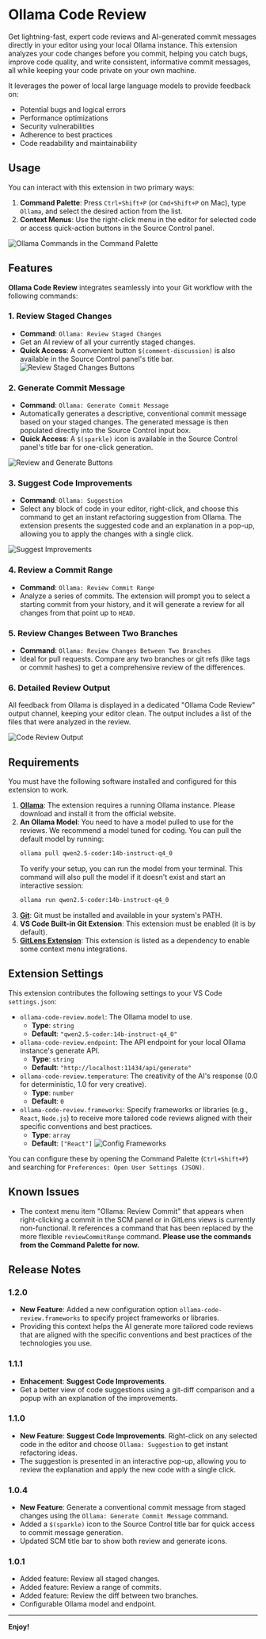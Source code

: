 # Ollama Code Review

Get lightning-fast, expert code reviews and AI-generated commit messages directly in your editor using your local Ollama instance. This extension analyzes your code changes before you commit, helping you catch bugs, improve code quality, and write consistent, informative commit messages, all while keeping your code private on your own machine.

It leverages the power of local large language models to provide feedback on:
- Potential bugs and logical errors
- Performance optimizations
- Security vulnerabilities
- Adherence to best practices
- Code readability and maintainability

## Usage

You can interact with this extension in two primary ways:

1.  **Command Palette**: Press `Ctrl+Shift+P` (or `Cmd+Shift+P` on Mac), type `Ollama`, and select the desired action from the list.
2.  **Context Menus**: Use the right-click menu in the editor for selected code or access quick-action buttons in the Source Control panel.

![Ollama Commands in the Command Palette](images/commands.png)

## Features

**Ollama Code Review** integrates seamlessly into your Git workflow with the following commands:

### 1. Review Staged Changes
- **Command**: `Ollama: Review Staged Changes`
- Get an AI review of all your currently staged changes.
- **Quick Access**: A convenient button `$(comment-discussion)` is also available in the Source Control panel's title bar.
![Review Staged Changes Buttons](images/feature-scm-button.png)

### 2. Generate Commit Message
- **Command**: `Ollama: Generate Commit Message`
- Automatically generates a descriptive, conventional commit message based on your staged changes. The generated message is then populated directly into the Source Control input box.
- **Quick Access**: A `$(sparkle)` icon is available in the Source Control panel's title bar for one-click generation.

![Review and Generate Buttons](images/generate-commit-message.png)

### 3. Suggest Code Improvements
- **Command**: `Ollama: Suggestion`
- Select any block of code in your editor, right-click, and choose this command to get an instant refactoring suggestion from Ollama. The extension presents the suggested code and an explanation in a pop-up, allowing you to apply the changes with a single click.

![Suggest Improvements](images/feature-suggestion.gif)

### 4. Review a Commit Range
- **Command**: `Ollama: Review Commit Range`
- Analyze a series of commits. The extension will prompt you to select a starting commit from your history, and it will generate a review for all changes from that point up to `HEAD`.

### 5. Review Changes Between Two Branches
- **Command**: `Ollama: Review Changes Between Two Branches`
- Ideal for pull requests. Compare any two branches or git refs (like tags or commit hashes) to get a comprehensive review of the differences.

### 6. Detailed Review Output
All feedback from Ollama is displayed in a dedicated "Ollama Code Review" output channel, keeping your editor clean. The output includes a list of the files that were analyzed in the review.

![Code Review Output](images/feature-output-panel.png)

## Requirements

You must have the following software installed and configured for this extension to work.

1.  **[Ollama](https://ollama.com/)**: The extension requires a running Ollama instance. Please download and install it from the official website.
2.  **An Ollama Model**: You need to have a model pulled to use for the reviews. We recommend a model tuned for coding. You can pull the default model by running:
    ```bash
    ollama pull qwen2.5-coder:14b-instruct-q4_0
    ```
    To verify your setup, you can run the model from your terminal. This command will also pull the model if it doesn't exist and start an interactive session:
    ```bash
    ollama run qwen2.5-coder:14b-instruct-q4_0
    ```
3.  **[Git](https://git-scm.com/)**: Git must be installed and available in your system's PATH.
4.  **VS Code Built-in Git Extension**: This extension must be enabled (it is by default).
5.  **[GitLens Extension](https://marketplace.visualstudio.com/items?itemName=eamodio.gitlens)**: This extension is listed as a dependency to enable some context menu integrations.

## Extension Settings

This extension contributes the following settings to your VS Code `settings.json`:

* `ollama-code-review.model`: The Ollama model to use.
    * **Type**: `string`
    * **Default**: `"qwen2.5-coder:14b-instruct-q4_0"`
* `ollama-code-review.endpoint`: The API endpoint for your local Ollama instance's generate API.
    * **Type**: `string`
    * **Default**: `"http://localhost:11434/api/generate"`
* `ollama-code-review.temperature`: The creativity of the AI's response (0.0 for deterministic, 1.0 for very creative).
    * **Type**: `number`
    * **Default**: `0`
* `ollama-code-review.frameworks`: Specify frameworks or libraries (e.g., `React`, `Node.js`) to receive more tailored code reviews aligned with their specific conventions and best practices.
    * **Type**: `array`
    * **Default**: `["React"]`
![Config Frameworks](images/setting-frameworks.png)

You can configure these by opening the Command Palette (`Ctrl+Shift+P`) and searching for `Preferences: Open User Settings (JSON)`.

## Known Issues

* The context menu item "Ollama: Review Commit" that appears when right-clicking a commit in the SCM panel or in GitLens views is currently non-functional. It references a command that has been replaced by the more flexible `reviewCommitRange` command. **Please use the commands from the Command Palette for now.**

## Release Notes

### 1.2.0
*   **New Feature**: Added a new configuration option `ollama-code-review.frameworks` to specify project frameworks or libraries.
*   Providing this context helps the AI generate more tailored code reviews that are aligned with the specific conventions and best practices of the technologies you use.

### 1.1.1
*   **Enhacement**: **Suggest Code Improvements**.
*   Get a better view of code suggestions using a git-diff comparison and a popup with an explanation of the improvements.

### 1.1.0
*   **New Feature**: **Suggest Code Improvements**. Right-click on any selected code in the editor and choose `Ollama: Suggestion` to get instant refactoring ideas.
*   The suggestion is presented in an interactive pop-up, allowing you to review the explanation and apply the new code with a single click.

### 1.0.4
*   **New Feature**: Generate a conventional commit message from staged changes using the `Ollama: Generate Commit Message` command.
*   Added a `$(sparkle)` icon to the Source Control title bar for quick access to commit message generation.
*   Updated SCM title bar to show both review and generate icons.

### 1.0.1

* Added feature: Review all staged changes.
* Added feature: Review a range of commits.
* Added feature: Review the diff between two branches.
* Configurable Ollama model and endpoint.

---

**Enjoy!**